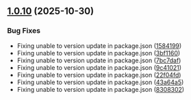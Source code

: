 ## [1.0.10](https://github.com/EchonLabs/kanvaro.com/compare/v1.0.9...v1.0.10) (2025-10-30)


### Bug Fixes

* Fixing unable to version update in package.json ([1584199](https://github.com/EchonLabs/kanvaro.com/commit/158419932d40bea282569f84ebbdf007708b248b))
* Fixing unable to version update in package.json ([3bf1160](https://github.com/EchonLabs/kanvaro.com/commit/3bf1160f346d8262dad2f199b4b359f22fb07a8e))
* Fixing unable to version update in package.json ([7bc7daf](https://github.com/EchonLabs/kanvaro.com/commit/7bc7dafeb8b427502e205ed8ad523fe53a4d01f1))
* Fixing unable to version update in package.json ([9c41021](https://github.com/EchonLabs/kanvaro.com/commit/9c4102150875ecfd20c960c023b037566ace7a9d))
* Fixing unable to version update in package.json ([22f04fd](https://github.com/EchonLabs/kanvaro.com/commit/22f04fdbdf284f3c424191606b6c8e6b2ffb01e2))
* Fixing unable to version update in package.json ([43a64a5](https://github.com/EchonLabs/kanvaro.com/commit/43a64a5050e1e0422d7b60a740b3c9c523586d7a))
* Fixing unable to version update in package.json ([8308302](https://github.com/EchonLabs/kanvaro.com/commit/8308302c2fca00c22c84bf076eab47eee761bea0))

